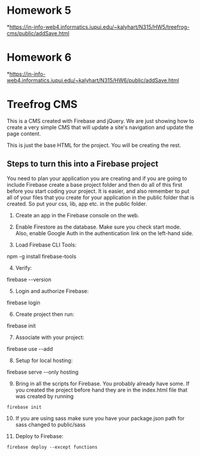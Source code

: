 # Homework 5
*https://in-info-web4.informatics.iupui.edu/~kalyhart/N315/HW5/treefrog-cms/public/addSave.html

# Homework 6
*https://in-info-web4.informatics.iupui.edu/~kalyhart/N315/HW6/public/addSave.html




# Treefrog CMS

This is a CMS created with Firebase and jQuery. We are just showing how to create a very simple CMS that will update a site's navigation and update the page content.

This is just the base HTML for the project. You will be creating the rest.

## Steps to turn this into a Firebase project

You need to plan your application you are creating and if you are going to include Firebase create a base project folder and then do all of this first before you start coding your project. It is easier, and also remember to put all of your files that you create for your application in the public folder that is created. So put your css, lib, app etc. in the public folder.

1. Create an app in the Firebase console on the web.

2. Enable Firestore as the database. Make sure you check start mode. Also, enable Google Auth in the authentication link on the left-hand side.

3. Load Firebase CLI Tools:

npm -g install firebase-tools

4. Verify:

firebase --version

5. Login and authorize Firebase:

firebase login

6. Create project then run:

firebase init

7. Associate with your project:

firebase use --add

8. Setup for local hosting:

firebase serve --only hosting

9. Bring in all the scripts for Firebase. You probably already have some. If you created the project before hand they are in the index.html file that was created by running

<pre><code>firebase init</code></pre>

10. If you are using sass make sure you have your package.json path for sass changed to public/sass

11. Deploy to Firebase:

<pre><code>firebase deploy --except functions</code></pre>
